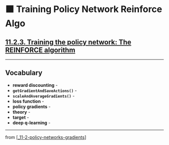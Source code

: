 # 🟧 Training Policy Network Reinforce Algo

## [**11.2.3.** Training the policy network: The REINFORCE algorithm](https://livebook.manning.com/book/deep-learning-with-javascript/chapter-11/58)

---

## **Vocabulary**

- **reward discounting** -
- **`getGradientAndSaveActions()`** -
- **`scaleAndAverageGradients()`** -
- **loss function** -
- **policy gradients** -
- **theory** -
- **target** -
- **deep q-learning** -

---
from [[_11-2-policy-networks-gradients]]

[//begin]: # "Autogenerated link references for markdown compatibility"
[_11-2-policy-networks-gradients]: _11-2-policy-networks-gradients.md "🟧 Policy Networks Gradients"
[//end]: # "Autogenerated link references"
